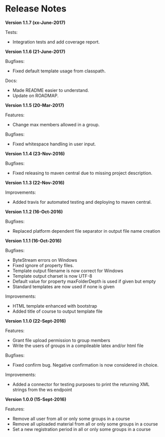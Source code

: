 Release Notes
=============

**Version 1.1.7 (xx-June-2017)**

Tests:
* Integration tests and add coverage report.

**Version 1.1.6 (21-June-2017)**

Bugfixes:
* Fixed default template usage from classpath.

Docs:
* Made README easier to understand.
* Update on ROADMAP.

**Version 1.1.5 (20-Mar-2017)**

Features: 
* Change max members allowed in a group.

Bugfixes:
* Fixed whitespace handling in user input.
 
**Version 1.1.4 (23-Nov-2016)**

Bugfixes:
* Fixed releasing to maven central due to missing project description. 

**Version 1.1.3 (22-Nov-2016)**

Improvements:
* Added travis for automated testing and deploying to maven central.

**Version 1.1.2 (16-Oct-2016)**

Bugfixes:
* Replaced platform dependent file separator in output file name creation

**Version 1.1.1 (16-Oct-2016)**

Bugfixes:
* ByteStream errors on Windows
* Fixed ignore of property files.
* Template output filename is now correct for Windows
* Template output charset is now UTF-8
* Default value for property maxFolderDepth is used if given but empty
* Standard templates are now used if none is given

Improvements:
* HTML template enhanced with bootstrap
* Added title of course to output template file

**Version 1.1.0 (22-Sept-2016)**

Features:
* Grant file upload permission to group members
* Write the users of groups in a compileable latex and/or html file 

Bugfixes:
* Fixed confirm bug. Negative confirmation is now considered in choice. 

Improvements:
* Added a connector for testing purposes to print the returning XML strings from the ws endpoint


**Version 1.0.0 (15-Sept-2016)**

Features:
* Remove all user from all or only some groups in a course
* Remove all uploaded material from all or only some groups in a course
* Set a new registration period in all or only some groups in a course